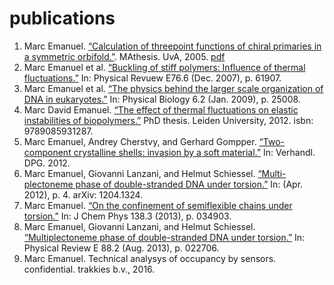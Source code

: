 # publications

  1. Marc Emanuel. [“Calculation of threepoint functions of chiral primaries in a symmetric orbifold.”](https://staff.fnwi.uva.nl/j.deboer/education/projects/projects/threept.pdf). MAthesis. UvA, 2005. [pdf](files/threept.pdf)
  2. Marc Emanuel et al. [“Buckling of stiff polymers: Influence of thermal fluctuations.”](http://dx.doi.org/10.1103/PhysRevE.76.061907) In: Physical Revuew E76.6 (Dec. 2007), p. 61907.
  3. Marc Emanuel et al. [“The physics behind the larger scale organization of DNA in eukaryotes.”](http://dx.doi.org/10.1088/1478-3975/6/2/025008) In: Physical Biology 6.2 (Jan. 2009), p. 25008.
  4. Marc David Emanuel. [“The effect of thermal fluctuations on elastic instabilities of biopolymers.”](http://hdl.handle.net/1887/19173) PhD thesis. Leiden University, 2012. isbn: 9789085931287. 
  5. Marc Emanuel, Andrey Cherstvy, and Gerhard Gompper. [“Two-component crystalline shells: invasion by a soft material.”](http://www.dpg-verhandlungen.de/year/2012/conference/berlin/part/bp/session/14/contribution/11) In: Verhandl. DPG. 2012. 
  6. Marc Emanuel, Giovanni Lanzani, and Helmut Schiessel. [“Multi-plectoneme phase of double-stranded DNA under torsion.”](http://arxiv.org/abs/1204.1324) In: (Apr. 2012), p. 4. arXiv: 1204.1324.
  7. Marc Emanuel. [“On the confinement of semiflexible chains under torsion.”](http://dx.doi.org/10.1063/1.4775585) In: J Chem Phys 138.3 (2013), p. 034903.
  8. Marc Emanuel, Giovanni Lanzani, and Helmut Schiessel. [“Multiplectoneme phase of double-stranded DNA under torsion.”](http://dx.doi.org/10.1103/PhysRevE.88.022706) In: Physical Review E 88.2 (Aug. 2013), p. 022706.
  9. Marc Emanuel. Technical analysys of occupancy by sensors. confidential. trakkies b.v., 2016.









